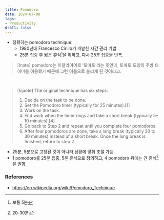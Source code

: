 ```yaml
---
title: Pomodoro
date: 2024-07-08
tags:
- Productivity
draft: false
---
```



- 정확히는 pomodoro technique:
    - 1980년대 Francesco Cirillo가 개발한 시간 관리 기법.
    - 25분 집중 후 짧은 휴식[^1]을 취하고, 다시 25분 집중을 반복.

> [!note] pomodoro는 이탈리아어로 ‘토마토’라는 뜻인데, 토마토 모양의 주방 타이머를 이용했기 때문에 그런 이름으로 불리게 된 것이라고.

[^1]: 보통 5분

<BR />

> [!quote] The original technique has six steps:
> 1. Decide on the task to be done.
> 2. Set the Pomodoro timer (typically for 25 minutes).[1]
> 3. Work on the task.
> 4. End work when the timer rings and take a short break (typically 5–10 minutes).[4]
> 5. Go back to Step 2 and repeat until you complete four pomodoros.
> 6. After four pomodoros are done, take a long break (typically 20 to 30 minutes) instead of a short break. Once the long break is finished, return to step 2.
- 25분, 5분으로 고정된 것이 아니라 상황에 맞춰 조절 가능.
- 1 pomodoro를 25분 집중, 5분 휴식으로 정의하고, 4 pomodoro 뒤에는 긴 휴식[^2]을 권함.

[^2]: 20-30분


### References
- https://en.wikipedia.org/wiki/Pomodoro_Technique
